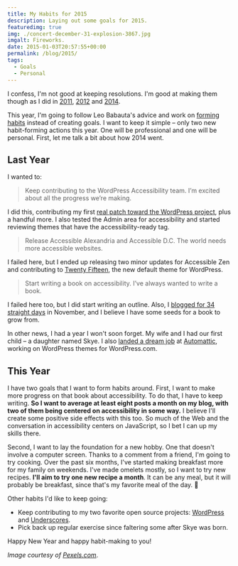 ```yaml
---
title: My Habits for 2015
description: Laying out some goals for 2015.
featuredimg: true
img: ./concert-december-31-explosion-3867.jpg
imgalt: Fireworks.
date: 2015-01-03T20:57:55+00:00
permalink: /blog/2015/
tags:
  - Goals
  - Personal
---
```


I confess, I'm not good at keeping resolutions. I'm good at making them though as I did in [2011](/blog/new-year-new-goals-2011/), [2012](/blog/next-year-more-goals/) and [2014](/blog/hello-2014/).

This year, I'm going to follow Leo Babauta's advice and work on [forming habits](http://zenhabits.net/amazing-2015/) instead of creating goals. I want to keep it simple – only two new habit-forming actions this year. One will be professional and one will be personal. First, let me talk a bit about how 2014 went.

## Last Year

I wanted to:

> Keep contributing to the WordPress Accessibility team. I’m excited about all the progress we’re making.

I did this, contributing my first [real patch toward the WordPress project](/blog/first-multi-file-wordpress-core-patch/), plus a handful more. I also tested the Admin area for accessibility and started reviewing themes that have the accessibility-ready tag.

> Release Accessible Alexandria and Accessible D.C. The world needs more accessible websites.

I failed here, but I ended up releasing two minor updates for Accessible Zen and contributing to [Twenty Fifteen](/blog/wordpress-dinah/), the new default theme for WordPress.

> Start writing a book on accessibility. I’ve always wanted to write a book.

I failed here too, but I did start writing an outline. Also, I [blogged for 34 straight days](/blog/blogging-34-straight-days/) in November, and I believe I have some seeds for a book to grow from.

In other news, I had a year I won't soon forget. My wife and I had our first child – a daughter named Skye. I also [landed a dream job](/blog/joining-automattic/) at [Automattic](http://automattic.com/), working on WordPress themes for WordPress.com.

## This Year

I have two goals that I want to form habits around. First, I want to make more progress on that book about accessibility. To do that, I have to keep writing. **So I want to average at least eight posts a month on my blog, with two of them being centered on accessibility in some way.** I believe I'll create some positive side effects with this too. So much of the Web and the conversation in accessibility centers on JavaScript, so I bet I can up my skills there.

Second, I want to lay the foundation for a new hobby. One that doesn't involve a computer screen. Thanks to a comment from a friend, I'm going to try cooking. Over the past six months, I've started making breakfast more for my family on weekends. I've made omelets mostly, so I want to try new recipes. **I'll aim to try one new recipe a month**. It can be any meal, but it will probably be breakfast, since that's my favorite meal of the day. 🙂

Other habits I'd like to keep going:

- Keep contributing to my two favorite open source projects: [WordPress](http://wordpress.org/) and [Underscores](http://underscores.me/).
- Pick back up regular exercise since faltering some after Skye was born.

Happy New Year and happy habit-making to you!

_Image courtesy of [Pexels.com](http://www.pexels.com/photo/3867/)_.
